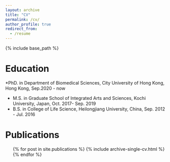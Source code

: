 ```yaml
---
layout: archive
title: "CV"
permalink: /cv/
author_profile: true
redirect_from:
  - /resume
---
```


{% include base_path %}

Education
======
*PhD. in Department of Biomedical Sciences, City University of Hong Kong, Hong Kong, Sep.2020 - now
* M.S. in Graduate School of Integrated Arts and Sciences, Kochi University, Japan, Oct. 2017- Sep. 2019
* B.S. in College of Life Science, Heilongjiang University, China, Sep. 2012 - Jul. 2016
  
Publications
======
  <ul>{% for post in site.publications %}
    {% include archive-single-cv.html %}
  {% endfor %}</ul>
  

